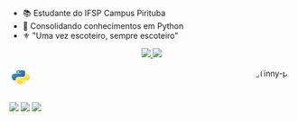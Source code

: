 ##
- 📚 Estudante do IFSP Campus Pirituba
- 🌱 Consolidando conhecimentos em Python
- ⚜️ "Uma vez escoteiro, sempre escoteiro"
<div align="center">
  <a href="https://github.com/Tinnyschz">
  <img height="180em" src="https://github-readme-stats.vercel.app/api?username=Tinnyschz&show_icons=true&theme=gotham&include_all_commits=true&count_private=true"/>
  <img height="150em" src="https://github-readme-stats.vercel.app/api/top-langs/?username=Tinnyschz&layout=compact&langs_count=7&theme=gotham"/>
</div>
  
  <div style="display: inline_block"><br>
  <img align="center" alt="Tinny-Python" height="30" width="40" src="https://raw.githubusercontent.com/devicons/devicon/master/icons/python/python-original.svg">
  <img align="right" alt="Tinny-pic" height="150" style="border-radius:50px;" src="https://cdn.discordapp.com/attachments/898246525392666744/898246683861852241/output_xKqCqs.gif">
</div>
  
  ##
  </div>
    <a href="https://www.linkedin.com/in/tifanny-sanches-4570841b4/" target="_blank"><img src="https://img.shields.io/badge/-LinkedIn-%230077B5?style=for-the-badge&logo=linkedin&logoColor=white" target="_blank"></a> 
  <a href="https://www.instagram.com/tifannysanches/" target="_blank"><img src="https://img.shields.io/badge/-Instagram-%23E4405F?style=for-the-badge&logo=instagram&logoColor=white" target="_blank"></a>
  <a href = "mailto:tifannysanches9@gmail.com"><img src="https://img.shields.io/badge/-Gmail-%23333?style=for-the-badge&logo=gmail&logoColor=white" target="_blank"></a>
  </div>
  
